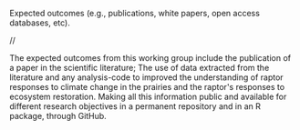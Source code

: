 Expected outcomes (e.g., publications, white papers, open access databases, etc).

//

The expected outcomes from this working group include the publication of a paper in the scientific literature; The use of data extracted from the literature and any analysis-code to improved the understanding of raptor responses to climate change in the prairies and the raptor's responses to ecosystem restoration. Making all this information public and available for different research objectives in a permanent repository and in an R package, through GitHub.


